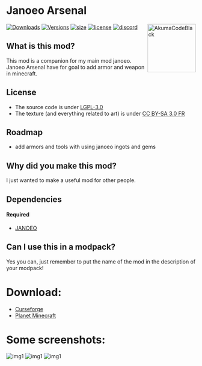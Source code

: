 # Janoeo Arsenal

<img src="https://github.com/AlasDiablo/JANOEO-Arsenal/raw/master/textures/logo.png" alt="AkumaCodeBlack" align=right width=128px />

[![Downloads](http://cf.way2muchnoise.eu/full_janoeo-arsenal_downloads.svg)](https://www.curseforge.com/minecraft/mc-mods/janoeo-arsenal)
[![Versions](http://cf.way2muchnoise.eu/versions/janoeo-arsenal.svg)](https://www.curseforge.com/minecraft/mc-mods/janoeo-arsenal/files)
[![size](https://img.shields.io/github/repo-size/AlasDiablo/JANOEO-Arsenal)](https://github.com/AlasDiablo/JANOEO-Arsenal)
[![license](https://img.shields.io/github/license/AlasDiablo/JANOEO-Arsenal)](https://github.com/AlasDiablo/JANOEO-Arsenal/blob/master/LICENSE)
[![discord](https://img.shields.io/discord/630863620842061877)](https://discord.gg/KkzqnzA)

## What is this mod?

This mod is a companion for my main mod janoeo.
Janoeo Arsenal have for goal to add armor and weapon in minecraft.

## License

- The source code is under [LGPL-3.0](https://www.gnu.org/licenses/lgpl-3.0.en.html)
- The texture (and everything related to art) is under [CC BY-SA 3.0 FR](https://creativecommons.org/licenses/by-sa/3.0/fr/deed.en)

## Roadmap

- add armors and tools with using janoeo ingots and gems

## Why did you make this mod?

I just wanted to make a useful mod for other people.

## Dependencies

#### Required
+ [JANOEO](https://www.curseforge.com/minecraft/mc-mods/janoeo)


## Can I use this in a modpack?

Yes you can, just remember to put the name of the mod in the description of your modpack!

# Download:

- [Curseforge](https://www.curseforge.com/minecraft/mc-mods/janoeo-arsenal)
- [Planet Minecraft](https://www.planetminecraft.com/mod/1-15-janoeo-arsenal/)

# Some screenshots:


![img1](https://raw.githubusercontent.com/AlasDiablo/JANOEO-Arsenal/master/textures/desc/2020-03-15_17.23.22.png)
![img1](https://raw.githubusercontent.com/AlasDiablo/JANOEO-Arsenal/master/textures/desc/2020-03-22_13.21.17.png)
![img1](https://raw.githubusercontent.com/AlasDiablo/JANOEO-Arsenal/master/textures/desc/2020-03-15_17.25.35.png)

